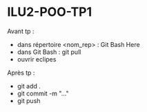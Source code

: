 # ILU2-POO-TP1
Avant tp :

- dans répertoire <nom_rep> : Git Bash Here
- dans Git Bash : git pull
- ouvrir eclipes

Après tp :

- git add .
- git commit -m "..."
- git push

